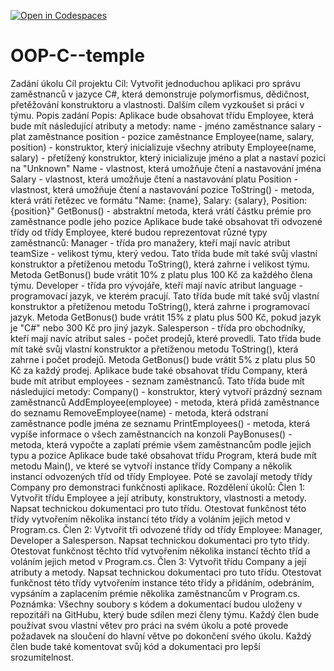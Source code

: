 [![Open in Codespaces](https://classroom.github.com/assets/launch-codespace-2972f46106e565e64193e422d61a12cf1da4916b45550586e14ef0a7c637dd04.svg)](https://classroom.github.com/open-in-codespaces?assignment_repo_id=17276876)
# OOP-C--temple
Zadání úkolu
Cíl projektu
Cíl: Vytvořit jednoduchou aplikaci pro správu zaměstnanců v jazyce C#, která demonstruje polymorfismus, dědičnost, přetěžování konstruktoru a vlastnosti. Dalším cílem vyzkoušet si práci v týmu.
Popis zadání
Popis: Aplikace bude obsahovat třídu Employee, která bude mít následující atributy a metody:
name - jméno zaměstnance
salary - plat zaměstnance
position - pozice zaměstnance
Employee(name, salary, position) - konstruktor, který inicializuje všechny atributy
Employee(name, salary) - přetížený konstruktor, který inicializuje jméno a plat a nastaví pozici na "Unknown"
Name - vlastnost, která umožňuje čtení a nastavování jména
Salary - vlastnost, která umožňuje čtení a nastavování platu
Position - vlastnost, která umožňuje čtení a nastavování pozice
ToString() - metoda, která vrátí řetězec ve formátu "Name: {name}, Salary: {salary}, Position: {position}"
GetBonus() - abstraktní metoda, která vrátí částku prémie pro zaměstnance podle jeho pozice
Aplikace bude také obsahovat tři odvozené třídy od třídy Employee, které budou reprezentovat různé typy zaměstnanců:
Manager - třída pro manažery, kteří mají navíc atribut teamSize - velikost týmu, který vedou. Tato třída bude mít také svůj vlastní konstruktor a přetíženou metodu ToString(), která zahrne i velikost týmu. Metoda GetBonus() bude vrátit 10% z platu plus 100 Kč za každého člena týmu.
Developer - třída pro vývojáře, kteří mají navíc atribut language - programovací jazyk, ve kterém pracují. Tato třída bude mít také svůj vlastní konstruktor a přetíženou metodu ToString(), která zahrne i programovací jazyk. Metoda GetBonus() bude vrátit 15% z platu plus 500 Kč, pokud jazyk je "C#" nebo 300 Kč pro jiný jazyk.
Salesperson - třída pro obchodníky, kteří mají navíc atribut sales - počet prodejů, které provedli. Tato třída bude mít také svůj vlastní konstruktor a přetíženou metodu ToString(), která zahrne i počet prodejů. Metoda GetBonus() bude vrátit 5% z platu plus 50 Kč za každý prodej.
Aplikace bude také obsahovat třídu Company, která bude mít atribut employees - seznam zaměstnanců. Tato třída bude mít následující metody:
Company() - konstruktor, který vytvoří prázdný seznam zaměstnanců
AddEmployee(employee) - metoda, která přidá zaměstnance do seznamu
RemoveEmployee(name) - metoda, která odstraní zaměstnance podle jména ze seznamu
PrintEmployees() - metoda, která vypíše informace o všech zaměstnancích na konzoli
PayBonuses() - metoda, která vypočte a zaplatí prémie všem zaměstnancům podle jejich typu a pozice
Aplikace bude také obsahovat třídu Program, která bude mít metodu Main(), ve které se vytvoří instance třídy Company a několik instancí odvozených tříd od třídy Employee. Poté se zavolají metody třídy Company pro demonstraci funkčnosti aplikace.
Rozdělení úkolů:
Člen 1: Vytvořit třídu Employee a její atributy, konstruktory, vlastnosti a metody. Napsat technickou dokumentaci pro tuto třídu. Otestovat funkčnost této třídy vytvořením několika instancí této třídy a voláním jejich metod v Program.cs.
Člen 2: Vytvořit tři odvozené třídy od třídy Employee: Manager, Developer a Salesperson. Napsat technickou dokumentaci pro tyto třídy. Otestovat funkčnost těchto tříd vytvořením několika instancí těchto tříd a voláním jejich metod v Program.cs.
Člen 3: Vytvořit třídu Company a její atributy a metody. Napsat technickou dokumentaci pro tuto třídu. Otestovat funkčnost této třídy vytvořením instance této třídy a přidáním, odebráním, vypsáním a zaplacením prémie několika zaměstnancům v Program.cs.
Poznámka: Všechny soubory s kódem a dokumentací budou uloženy v repozitáři na GitHubu, který bude sdílen mezi členy týmu. Každý člen bude používat svou vlastní větev pro práci na svém úkolu a poté provede požadavek na sloučení do hlavní větve po dokončení svého úkolu. Každý člen bude také komentovat svůj kód a dokumentaci pro lepší srozumitelnost.


